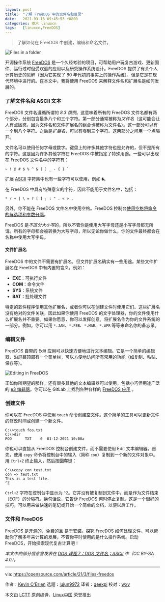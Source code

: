 ```yaml
---
layout: post
title:	"了解 FreeDOS 中的文件名和目录"
date:	2021-03-16 09:45:53 +0800 
categories:	技术 linuxcn 
tags:	[linuxcn,FreeDOS]
---
```




> 
> 了解如何在 FreeDOS 中创建，编辑和命名文件。
> 
> 
> 


![](/Asserts/Images//attachment/album/202103/16/094544qanrpbnlmltilump.jpg "Files in a folder")


开源操作系统 [FreeDOS](https://www.freedos.org/) 是一个久经考验的项目，可帮助用户玩复古游戏、更新固件、运行过时但受欢迎的应用以及研究操作系统设计。FreeDOS 提供了有关个人计算历史的见解（因为它实现了 80 年代初的事实上的操作系统），但是它是在现代环境中进行的。在本文中，我将使用 FreeDOS 来解释文件名和扩展名是如何发展的。


### 了解文件名和 ASCII 文本


FreeDOS 文件名遵循所谓的 *8.3 惯例*。这意味着所有的 FreeDOS 文件名都有两个部分，分别包含最多八个和三个字符。第一部分通常被称为*文件名*（这可能会让人有点困惑，因为文件名和文件扩展名的组合也被称为文件名）。这一部分可以有一个到八个字符。之后是*扩展名*，可以有零到三个字符。这两部分之间用一个点隔开。


文件名可以使用任何字母或数字。键盘上的许多其他字符也是允许的，但不是所有的字符。这是因为许多其他字符在 FreeDOS 中被指定了特殊用途。一些可以出现在 FreeDOS 文件名中的字符有：



```
~ ! @ # $ % ^ & ( ) _ - { } `

```

扩展 [ASCII](file:///Users/xingyuwang/develop/TranslateProject-wxy/translated/tech/tmp.2sISc4Tp3G#ASCII) 字符集中也有一些字符可以使用，例如 `�`。


在 FreeDOS 中具有特殊意义的字符，因此不能用于文件名中，包括：



```
* / + | \ = ? [ ] ; : " . < > ,

```

另外，你不能在 FreeDOS 文件名中使用空格。FreeDOS 控制台[使用空格将命令的与选项和参数分隔](https://opensource.com/article/21/2/set-your-path-freedos)。


FreeDOS 是*不区分大小写*的，所以不管你是使用大写字母还是小写字母都无所谓。所有的字母都会被转换为大写字母，所以无论你做什么，你的文件最终都会在名称中使用大写字母。


#### 文件扩展名


FreeDOS 中的文件不需要有扩展名，但文件扩展名确实有一些用途。某些文件扩展名在 FreeDOS 中有内置的含义，例如：


* **EXE**：可执行文件
* **COM**：命令文件
* **SYS**：系统文件
* **BAT**：批处理文件


特定的软件程序使用其他扩展名，或者你可以在创建文件时使用它们。这些扩展名没有绝对的文件关联，因此如果你使用 FreeDOS 的文字处理器，你的文件使用什么扩展名并不重要。如果你愿意，你可以发挥创意，将扩展名作为你的文件系统的一部分。例如，你可以用 `*.JAN`、`*.FEB`、`*.MAR`、`*.APR` 等等来命名你的备忘录。


### 编辑文件


FreeDOS 自带的 Edit 应用可以快速方便地进行文本编辑。它是一个简单的编辑器，沿屏幕顶部有一个菜单栏，可以方便地访问所有常用的功能（如复制、粘贴、保存等）。


![Editing in FreeDOS](/Asserts/Images//attachment/album/202103/16/094555vbiil6xelyvis2ds.jpg "Editing in FreeDOS")


正如你所期望的那样，还有很多其他的文本编辑器可以使用，包括小巧但用途广泛的 [e3 编辑器](https://opensource.com/article/20/12/e3-linux)。你可以在 GitLab 上找到各种各样的 [FreeDOS 应用](https://gitlab.com/FDOS/) 。


### 创建文件


你可以在 FreeDOS 中使用 `touch` 命令创建空文件。这个简单的工具可以更新文件的修改时间或创建一个新文件。



```
C:\>touch foo.txt
C:\>dir
FOO      TXT    0  01-12-2021 10:00a

```

你也可以直接从 FreeDOS 控制台创建文件，而不需要使用 Edit 文本编辑器。首先，使用 `copy` 命令将控制台中的输入（简称 `con`）复制到一个新的文件对象中。用 `Ctrl+Z` 终止输入，然后按**回车**键：



```
C:\>copy con test.txt
con => test.txt
This is a test file.
^Z

```

`Ctrl+Z` 字符在控制台中显示为 `^Z`。它并没有被复制到文件中，而是作为文件结束（EOF）的分隔符。换句话说，它告诉 FreeDOS 何时停止复制。这是一个很好的技巧，可以用来做快速的笔记或开始一个简单的文档，以便以后工作。


### 文件和 FreeDOS


FreeDOS 是开源的、免费的且 [易于安装](https://opensource.com/article/18/4/gentle-introduction-freedos)。探究 FreeDOS 如何处理文件，可以帮助你了解多年来计算的发展，不管你平时使用的是什么操作系统。启动 FreeDOS，开始探索现代复古计算吧！


*本文中的部分信息曾发表在 [DOS 课程 7：DOS 文件名；ASCII](https://www.ahuka.com/dos-lessons-for-self-study-purposes/dos-lesson-7-dos-filenames-ascii/) 中（CC BY-SA 4.0）。*




---


via: <https://opensource.com/article/21/3/files-freedos>


作者：[Kevin O'Brien](https://opensource.com/users/ahuka) 选题：[lujun9972](https://github.com/lujun9972) 译者：[geekpi](https://github.com/geekpi) 校对：[wxy](https://github.com/wxy)


本文由 [LCTT](https://github.com/LCTT/TranslateProject) 原创编译，[Linux中国](https://linux.cn/) 荣誉推出
